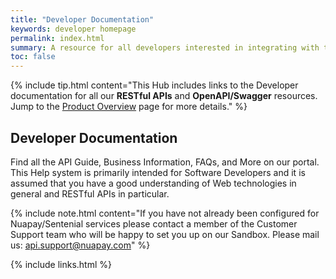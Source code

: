```yaml
---
title: "Developer Documentation"
keywords: developer homepage
permalink: index.html
summary: A resource for all developers interested in integrating with the Nuapay and Sentenial suite of RESTful APIs.
toc: false
---
```



{% include tip.html content="This Hub includes links to the Developer documentation for all our <b>RESTful APIs</b> and <b>OpenAPI/Swagger</b> resources. Jump to the <a href='prod_overview.html' >Product Overview</a> page for more details." %}

## Developer Documentation

Find all the API Guide, Business Information, FAQs, and More on our portal.
This Help system is primarily intended for Software Developers and it is assumed that you have a good understanding of Web technologies in general and RESTful APIs in particular.

{% include note.html content="If you have not already been configured for Nuapay/Sentenial services  please contact a member of the Customer Support team who will be happy to set you up on our Sandbox. Please mail us: <a href ='mailto:api.support@nuapay.com'>api.support@nuapay.com</a>" %}


{% include links.html %}
